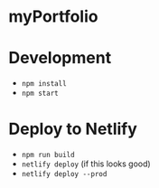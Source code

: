 # myPortfolio

# Development

- `npm install`
- `npm start`

# Deploy to Netlify
- `npm run build`
- `netlify deploy` (if this looks good)
- `netlify deploy --prod`
